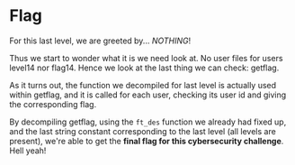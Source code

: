 # Flag

For this last level, we are greeted by... *NOTHING*!

Thus we start to wonder what it is we need look at.
No user files for users level14 nor flag14.
Hence we look at the last thing we can check: getflag.

As it turns out, the function we decompiled for last level is actually used within getflag, and it is called for each user, checking its user id and giving the corresponding flag.

By decompiling getflag, using the `ft_des` function we already had fixed up, and the last string constant corresponding to the last level (all levels are present), we're able to get the **final flag for this cybersecurity challenge**. Hell yeah!
